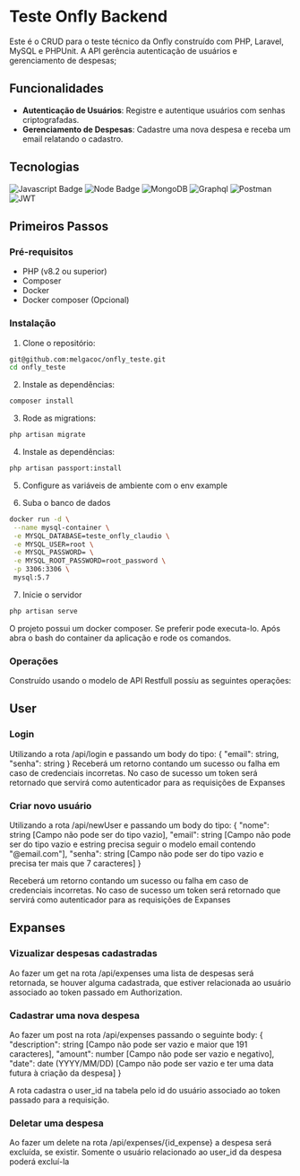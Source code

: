 # Teste Onfly Backend

Este é o CRUD para o teste técnico da Onfly construído com PHP, Laravel, MySQL e PHPUnit. A API gerência autenticação de usuários e gerenciamento de despesas;

## Funcionalidades

- **Autenticação de Usuários**: Registre e autentique usuários com senhas criptografadas.
- **Gerenciamento de Despesas**: Cadastre uma nova despesa e receba um email relatando o cadastro.

## Tecnologias
![Javascript Badge](https://img.shields.io/badge/JavaScript-323330?style=for-the-badge&logo=javascript&logoColor=F7DF1E)
![Node Badge](https://img.shields.io/badge/Node.js-339933?style=for-the-badge&logo=nodedotjs&logoColor=white)
![MongoDB](https://img.shields.io/badge/MongoDB-4EA94B?style=for-the-badge&logo=mongodb&logoColor=white)
![Graphql](https://img.shields.io/badge/GraphQl-E10098?style=for-the-badge&logo=graphql&logoColor=white)
![Postman](https://img.shields.io/badge/Postman-FF6C37?style=for-the-badge&logo=Postman&logoColor=white)
![JWT](https://img.shields.io/badge/JWT-000000?style=for-the-badge&logo=JSON%20web%20tokens&logoColor=white)

## Primeiros Passos

### Pré-requisitos

- PHP (v8.2 ou superior)
- Composer
- Docker
- Docker composer (Opcional)

### Instalação

1. Clone o repositório:

```bash
git@github.com:melgacoc/onfly_teste.git
cd onfly_teste
```

2. Instale as dependências:
```bash
composer install
```

3. Rode as migrations:
```bash
php artisan migrate
```

4. Instale as dependências:
```bash
php artisan passport:install
```

5. Configure as variáveis de ambiente com o env example
   
6. Suba o banco de dados
 ```bash
docker run -d \
  --name mysql-container \
  -e MYSQL_DATABASE=teste_onfly_claudio \
  -e MYSQL_USER=root \
  -e MYSQL_PASSWORD= \
  -e MYSQL_ROOT_PASSWORD=root_password \
  -p 3306:3306 \
  mysql:5.7
```

7. Inicie o servidor
```bash
php artisan serve
```

O projeto possui um docker composer. Se preferir pode executa-lo. Após abra o bash do container da aplicação e rode os comandos.

### Operações

Construído usando o modelo de API Restfull possíu as seguintes operações:

## User

### Login
Utilizando a rota /api/login e passando um body do tipo:
{
   "email": string,
   "senha": string
}
Receberá um retorno contando um sucesso ou falha em caso de credenciais incorretas. No caso de sucesso um token será retornado que servirá como autenticador para as requisições de Expanses

### Criar novo usuário
Utilizando a rota /api/newUser e passando um body do tipo:
{
   "nome": string [Campo não pode ser do tipo vazio],
   "email": string [Campo não pode ser do tipo vazio e estring precisa seguir o modelo email contendo "@email.com"],
   "senha": string [Campo não pode ser do tipo vazio e precisa ter mais que 7 caracteres]
}

Receberá um retorno contando um sucesso ou falha em caso de credenciais incorretas. No caso de sucesso um token será retornado que servirá como autenticador para as requisições de Expanses

## Expanses

### Vizualizar despesas cadastradas
Ao fazer um get na rota /api/expenses uma lista de despesas será retornada, se houver alguma cadastrada, que estiver relacionada ao usuário associado ao token passado em Authorization.

### Cadastrar uma nova despesa
Ao fazer um post na rota /api/expenses passando o seguinte body:
{
   "description": string [Campo não pode ser vazio e maior que 191 caracteres],
   "amount": number [Campo não pode ser vazio e negativo],
   "date": date (YYYY/MM/DD) [Campo não pode ser vazio e ter uma data futura à criação da despesa]
}

A rota cadastra o user_id na tabela pelo id do usuário associado ao token passado para a requisição.

### Deletar uma despesa
Ao fazer um delete na rota /api/expenses/{id_expense} a despesa será excluída, se existir. Somente o usuário relacionado ao user_id da despesa poderá excluí-la



   
